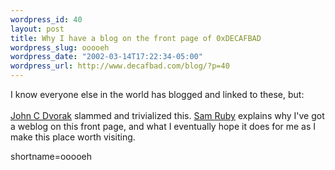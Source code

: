 ```yaml
--- 
wordpress_id: 40
layout: post
title: Why I have a blog on the front page of 0xDECAFBAD
wordpress_slug: ooooeh
wordpress_date: "2002-03-14T17:22:34-05:00"
wordpress_url: http://www.decafbad.com/blog/?p=40
---
```

I know everyone else in the world has blogged and linked to these, but:
<br /><br />
<a href="http://www.pcmag.com/article/0,2997,s%253D1493%2526a%253D21865,00.asp">John C Dvorak</a> slammed and trivialized this.  <a href="http://radio.weblogs.com/0101679/stories/2002/03/13/manufacturedSerendipity.html">Sam Ruby</a> explains why I've got a weblog on this front page, and what I eventually hope it does for me as I make this place worth visiting.
<!--more-->
shortname=ooooeh
